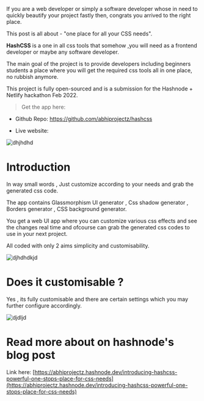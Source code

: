 If you are a web developer or simply  a software developer whose in need to quickly beautify your project fastly then, congrats you arrived to the right place.

This post is all about - "one place for all your CSS needs". 

**HashCSS** is a one in all css tools that somehow ,you will need as a frontend developer or maybe any software developer.

The main goal of the project is to provide developers including beginners students a place where you will get the required css tools all in one place, no rubbish anymore.

This project is fully open-sourced and is a submission for the Hashnode + Netlify hackathon Feb 2022. 

> Get the app here:

+ Github Repo: https://github.com/abhiprojectz/hashcss

+ Live website: 

![dhjhdhd](https://user-images.githubusercontent.com/64596494/155834813-77303cdf-eb1f-49f3-ab5a-ec0231e09b13.PNG)

# Introduction 

In way small words , Just customize according to your needs and grab the generated css code.

The app contains Glassmorphism UI generator , Css shadow generator , Borders generator , CSS background generator.

You get a web UI app where you can customize various css effects and see the changes real time and ofcourse can grab the generated css codes to use in your next project.

All coded with only 2 aims simplicity and customisability.

![djhdhdkjd](https://user-images.githubusercontent.com/64596494/155834920-41710156-37b2-4166-9fb7-407823141037.PNG)


# Does it customisable ?

Yes , its fully customisable and there are certain settings which you may further configure accordingly.

![djdljd](https://user-images.githubusercontent.com/64596494/155832131-11f35448-a120-4b3a-99f4-e003bdb9533b.PNG)


# Read more about on hashnode's blog post 


Link here: [https://abhiprojectz.hashnode.dev/introducing-hashcss-powerful-one-stops-place-for-css-needs](https://abhiprojectz.hashnode.dev/introducing-hashcss-powerful-one-stops-place-for-css-needs)